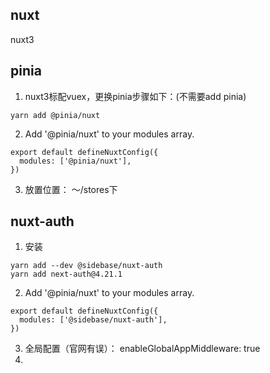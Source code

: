 ## nuxt 
nuxt3

## pinia
1. nuxt3标配vuex，更换pinia步骤如下：(不需要add pinia)
```
yarn add @pinia/nuxt
```

2. Add '@pinia/nuxt' to your modules array.
```
export default defineNuxtConfig({
  modules: ['@pinia/nuxt'],
})
```

3. 放置位置：
～/stores下

## nuxt-auth
1. 安装
```
yarn add --dev @sidebase/nuxt-auth
yarn add next-auth@4.21.1
```
2. Add '@pinia/nuxt' to your modules array.
```
export default defineNuxtConfig({
  modules: ['@sidebase/nuxt-auth'],
})
``` 
3. 全局配置（官网有误）：    enableGlobalAppMiddleware: true
4. 

